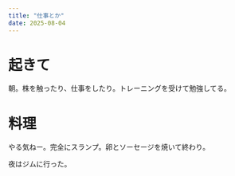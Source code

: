 ```yaml
---
title: "仕事とか"
date: 2025-08-04
---
```


# 起きて
朝。株を触ったり、仕事をしたり。トレーニングを受けて勉強してる。

# 料理
やる気ねー。完全にスランプ。卵とソーセージを焼いて終わり。

夜はジムに行った。